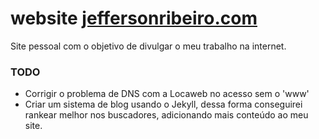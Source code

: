 # website [jeffersonribeiro.com](http://www.jeffersonribeiro.com)
Site pessoal com o objetivo de divulgar o meu trabalho na internet.

### TODO
 - Corrigir o problema de DNS com a Locaweb no acesso sem o 'www'
 - Criar um sistema de blog usando o Jekyll, dessa forma conseguirei rankear melhor nos buscadores,
   adicionando mais conteúdo ao meu site.
 
